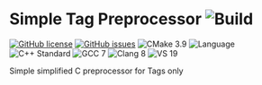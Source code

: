 # Simple Tag Preprocessor ![Build](https://github.com/PearCoding/stpp/actions/workflows/cmake.yml/badge.svg)

[![GitHub license](https://img.shields.io/badge/license-MIT-blue.svg)](https://raw.githubusercontent.com/PearCoding/stpp/master/LICENSE)
[![GitHub issues](https://img.shields.io/github/issues/PearCoding/hwinfo.svg)](https://github.com/PearCoding/stpp/issues)
![CMake 3.9](https://img.shields.io/badge/CMake-3.9+-green.svg)
![Language](https://img.shields.io/badge/language-c++-blue.svg)
![C++ Standard](https://img.shields.io/badge/std-c++17-blue.svg)
![GCC 7](https://img.shields.io/badge/GCC-7+-blue.svg)
![Clang 8](https://img.shields.io/badge/Clang-8+-blue.svg)
![VS 19](https://img.shields.io/badge/VS-19+-blue.svg)

Simple simplified C preprocessor for Tags only

